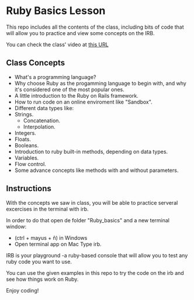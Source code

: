 # Ruby Basics Lesson
This repo includes all the contents of the class, including bits of code that will allow you to practice and view some concepts on the IRB. 

You can check the class' video at [this URL](https://www.loom.com/share/b384a57282d84b93a7e0ea33cd97fc13)

## Class Concepts

* What's a programming language?
* Why choose Ruby as the progamming language to begin with, and why it's considered one of the most popular ones.
* A little introduction to the Ruby on Rails framework.
* How to run code on an online enviroment like "Sandbox".
* Different data types like:
*   Strings.
    - Concatenation.
    - Interpolation.
*   Integers.
*   Floats.
*   Booleans.
* Introduction to ruby built-in methods, depending on data types.
* Variables.
* Flow control.
* Some advance concepts like methods with and without parameters.

## Instructions

With the concepts we saw in class, you will be able to practice serveral excercises in the terminal with irb.

In order to do that open de folder "Ruby_basics" and a new terminal window:
* (ctrl + mayus + ñ) in Windows
* Open terminal app on Mac 
Type irb. 

IRB is your playground -a ruby-based console that will allow you to test any ruby code you want to use. 

You can use the given examples in this repo to try the code on the irb and see how things work on Ruby.

Enjoy coding!
